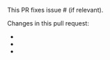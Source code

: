 <!--
Thank you for submitting new code to Firefly III, or any of the related projects. Please read the following rules carefully.

- Please do not submit solutions for problems that are not already reported in an issue.
- Unfortunately, Firefly III can't be your learning experience. If you're new to all of this, please open an issue first.
- Please do not open PRs to "discuss" possible solutions or to "get feedback" on your code. I simply don't have time for that.
- DO NOT include translated strings in your PR.
- PRs (or parts thereof) that only fix issues inside code comments will not be accepted.

If it feels necessary to open an issue first, please do so, before you open a PR.

See also: https://docs.firefly-iii.org/explanation/support/#contributing-code

-->
    
This PR fixes issue # (if relevant).

Changes in this pull request:

-
-
-
